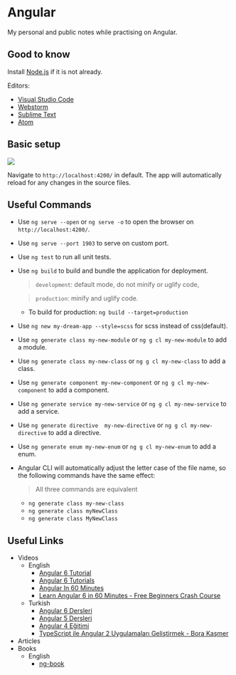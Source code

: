 # Angular
My personal and public notes while practising on Angular.

## Good to know
Install [Node.js](https://nodejs.org/en/download/) if it is not already. 

Editors:
- [Visual Studio Code](https://code.visualstudio.com/)
- [Webstorm](https://www.jetbrains.com/webstorm/)
- [Sublime Text](https://www.sublimetext.com/)
- [Atom](https://atom.io/)

## Basic setup
<img src="https://cli.angular.io/images/cli-logo.svg">

Navigate to ```http://localhost:4200/``` in default. The app will automatically reload for any changes in the source files.

## Useful Commands
- Use ```ng serve --open``` or ```ng serve -o``` to open the browser on ```http://localhost:4200/```.
- Use ```ng serve --port 1903``` to serve on custom port.
- Use ```ng test``` to run all unit tests.
- Use ```ng build``` to build and bundle the application for deployment.
    > `development`: default mode, do not minify or uglify code,
    
    > `production`: minify and uglify code.
    - To build for production: ```ng build --target=production```
- Use ```ng new my-dream-app --style=scss``` for scss instead of css(default).
- Use ```ng generate class my-new-module``` or ```ng g cl my-new-module``` to add a module.
- Use ```ng generate class my-new-class``` or ```ng g cl my-new-class``` to add a class.
- Use ```ng generate component my-new-component``` or ```ng g cl my-new-component``` to add a component.
- Use ```ng generate service my-new-service``` or ```ng g cl my-new-service``` to add a service.
- Use ```ng generate directive  my-new-directive``` or ```ng g cl my-new-directive``` to add a directive.
- Use ```ng generate enum my-new-enum``` or ```ng g cl my-new-enum``` to add a enum.
- Angular CLI will automatically adjust the letter case of the file name, so the following commands have the same effect:
    > All three commands are equivalent
    - ```ng generate class my-new-class```
    - ```ng generate class myNewClass```
    - ```ng generate class MyNewClass```
    
## Useful Links
- Videos
    - English
        - [Angular 6 Tutorial](https://www.youtube.com/watch?v=0eWrpsCLMJQ&list=PLC3y8-rFHvwhBRAgFinJR8KHIrCdTkZcZ)
        - [Angular 6 Tutorials](https://www.youtube.com/watch?v=UoVytwPk3iA&list=PLYxzS__5yYQlqCmHqDyW3yo5V79C7eaTe)
        - [Angular In 60 Minutes](https://www.youtube.com/watch?v=KhzGSHNhnbI)
        - [Learn Angular 6 in 60 Minutes - Free Beginners Crash Course](https://www.youtube.com/watch?v=z4JUm0Bq9AM&t=732s)
    - Turkish
        - [Angular 6 Dersleri](https://www.youtube.com/watch?v=y5V6LOUwSWM&list=PLBKqEm_6KxTFlSkIJbDJ_eML11o0yI1VM)
        - [Angular 5 Dersleri](https://www.youtube.com/watch?v=TRd0ihuNdvs&list=PLqG356ExoxZWvyGkeytVjxpO-4BhjXvJ5&index=1)
        - [Angular 4 Eğitimi](https://www.youtube.com/watch?v=PbgKzD_0naM)
        - [TypeScript ile Angular 2 Uygulamaları Geliştirmek - Bora Kaşmer](https://www.youtube.com/watch?v=-G7Dq028thg)
- Articles
- Books
    - English
        - [ng-book](https://www.ng-book.com/2/)